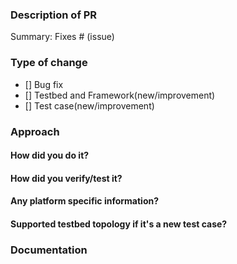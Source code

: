 <!--
Please make sure you've read and understood our contributing guidelines;
https://github.com/Azure/SONiC/blob/gh-pages/CONTRIBUTING.md

Please provide following information to help code review process a bit easier:
-->
### Description of PR
<!--
- Please include a summary of the change and which issue is fixed.
- Please also include relevant motivation and context. Where should reviewer start? background contaxt?
- List any dependencies that are required for this change.
-->

Summary:
Fixes # (issue)

### Type of change

- [] Bug fix
- [] Testbed and Framework(new/improvement)
- [] Test case(new/improvement)

### Approach
#### How did you do it?

#### How did you verify/test it?

#### Any platform specific information?

#### Supported testbed topology if it's a new test case?

### Documentation 
<!--
(If it's a new feature, new test case)
Did you update documentation/Wiki relevant to your implementation?
Link to the wiki page?
-->
